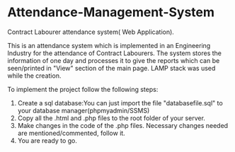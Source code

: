 # Attendance-Management-System
Contract Labourer attendance system( Web Application).

This is an attendance system which is implemented in an Engineering Industry for the attendance of Contract Labourers. The system stores the information of one day and processes it to give the reports which can be seen/printed in "View" section of the main page.
LAMP stack was used while the creation.

To implement the project follow the following steps:
1. Create a sql database:You can just import the file "databasefile.sql" to your database manager(phpmyadmin/SSMS)
2. Copy all the .html and .php files to the root folder of your server.
3. Make changes in the code of the .php files. Necessary changes needed are mentioned/commented, follow it.
4. You are ready to go.

